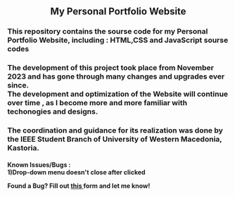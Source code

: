 <h2 align="center"> My Personal Portfolio Website </h2>

<h3>This repository contains the sourse code for my Personal Portfolio Website, including : HTML,CSS and JavaScript sourse codes </h3>


<h3>The development of this project took place from November 2023 and has gone through many changes and upgrades ever since. <br>
The development and optimization of the Website will continue over time , as I become more and more familiar with techonogies and designs.</h3>

<h3>The coordination and guidance for its realization was done by the IEEE Student Branch of University of Western Macedonia, Kastoria.</h3>



<h4>Known Issues/Bugs : <br>
  1)Drop-down menu doesn't close after clicked
  
  Found a Bug? Fill out <a href="https://forms.gle/RjVP1iazkz7qcn9q7" target="_blank" > this </a> form and let me know!
</h4>
